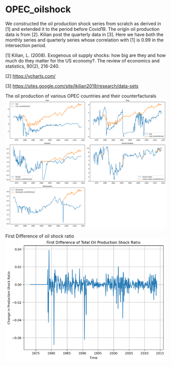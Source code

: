 # OPEC_oilshock
We constructed the oil production shock series from scratch as derived in [1] and extended it to the period before Covid19. The origin oil production data is from [2]. Kilian post the quarterly data in [3]. Here we have both the monthly series and quarterly series whose correlation with [1] is 0.99 in the intersection period. 

[1] Kilian, L. (2008). Exogenous oil supply shocks: how big are they and how much do they matter for the US economy?. The review of economics and statistics, 90(2), 216-240.

[2] https://ycharts.com/

[3] https://sites.google.com/site/lkilian2019/research/data-sets

The oil production of various OPEC countries and their counterfacturals
![counterfac](https://github.com/wonderjz/OPEC_oilshock/blob/main/img/counterfac_fivecountry.png)


First Difference of oil shock ratio
![firstdiff_totalshockratio](https://github.com/wonderjz/OPEC_oilshock/blob/main/img/firstdiff_totalshockratio.png)
